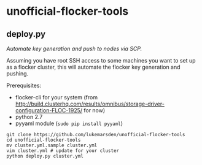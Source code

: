 # unofficial-flocker-tools

## deploy.py

*Automate key generation and push to nodes via SCP.*

Assuming you have root SSH access to some machines you want to set up as a flocker cluster, this will automate the flocker key generation and pushing.

Prerequisites:

* flocker-cli for your system (from http://build.clusterhq.com/results/omnibus/storage-driver-configuration-FLOC-1925/ for now)
* python 2.7
* pyyaml module (`sudo pip install pyyaml`)

```
git clone https://github.com/lukemarsden/unofficial-flocker-tools
cd unofficial-flocker-tools
mv cluster.yml.sample cluster.yml
vim cluster.yml # update for your cluster
python deploy.py cluster.yml
```

